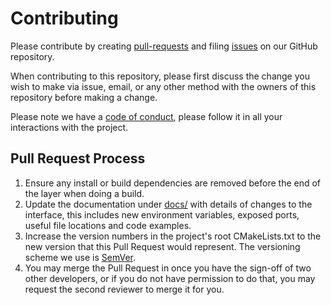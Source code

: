 # Contributing 

Please contribute by creating 
[pull-requests](https://github.com/ucbrise/confluo/pulls) and filing 
[issues](https://github.com/ucbrise/confluo/issues) on our GitHub repository.

When contributing to this repository, please first discuss the change you wish
to make via issue, email, or any other method with the owners of this 
repository before making a change.

Please note we have a 
[code of conduct](https://github.com/ucbrise/confluo/blob/single-machine/CODE_OF_CONDUCT.md),
please follow it in all your interactions with the project.

## Pull Request Process

1. Ensure any install or build dependencies are removed before the end of the layer when doing a
   build.
2. Update the documentation under [docs/](./docs/) with details of changes to the interface, this
   includes new environment variables, exposed ports, useful file locations and code examples.
3. Increase the version numbers in the project's root CMakeLists.txt to the new version that this
   Pull Request would represent. The versioning scheme we use is [SemVer](http://semver.org/).
4. You may merge the Pull Request in once you have the sign-off of two other developers, or if you
   do not have permission to do that, you may request the second reviewer to merge it for you.

